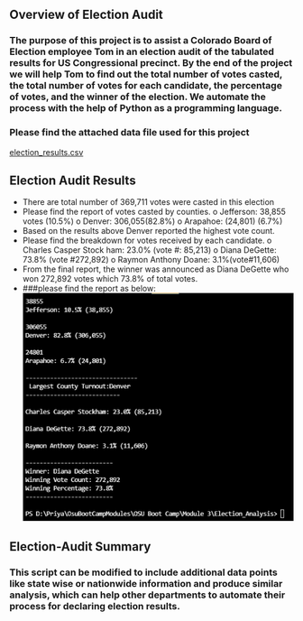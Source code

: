 ## Overview of Election Audit
### The purpose of this project is to assist a Colorado Board of Election employee Tom in an election audit of the tabulated results for US Congressional precinct.  By the end of the project we will help Tom to find out the total number of votes casted, the total number of votes for each candidate, the percentage of votes, and the winner of the election. We automate the process with the help of Python as a programming language.
### Please find the attached data file used for this project
  [election_results.csv](Resources/election_results.csv)
##  Election Audit Results
-	There are total number of 369,711 votes were casted in this election
-	Please find the report of votes casted by counties.
o	Jefferson: 38,855 votes (10.5%)
o	Denver:    306,055(82.8%)
o	Arapahoe: (24,801) (6.7%)
-	Based on the results above Denver reported the highest vote count.
-	Please find the breakdown for votes received by each candidate.
o	Charles Casper Stock ham: 23.0% (vote #: 85,213)
o	Diana DeGette: 73.8% (vote #272,892)
o	Raymon Anthony Doane: 3.1%(vote#11,606)
-	From the final report, the winner was announced as Diana DeGette who won 272,892 votes which 73.8% of total votes.
-	###please find the report as below:
![Election_finalreport.png](Resources/Election_finalreport.png)

## Election-Audit Summary
 ### This script can be modified to include additional data points like state wise or nationwide information and produce similar analysis, which can help other departments to automate their process for declaring election results.
            
